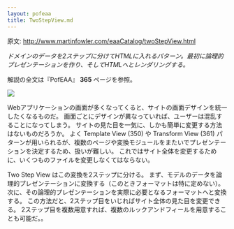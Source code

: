 ```yaml
---
layout: pofeaa
title: TwoStepView.md
---
```


原文: http://www.martinfowler.com/eaaCatalog/twoStepView.html

*ドメインのデータを2ステップに分けてHTMLに入れるパターン。最初に論理的プレゼンテーションを作り、そしてHTMLへとレンダリングする。*

解説の全文は『PofEAA』 **365** ページを参照。

![](http://www.martinfowler.com/eaaCatalog/twoStageViewSketch.gif)

Webアプリケーションの画面が多くなってくると、サイトの画面デザインを統一したくなるものだ。
画面ごとにデザインが異なっていれば、ユーザーは混乱することになってしまう。
サイトの見た目を一気に、しかも簡単に変更する方法はないものだろうか。
よく Template View (350) や Transform View (361) パターンが用いられるが、複数のページや変換モジュールをまたいでプレゼンテーションを決定するため、扱いが難しい。
これではサイト全体を変更するために、いくつものファイルを変更しなくてはならない。

Two Step View はこの変換を2ステップに分ける。
まず、モデルのデータを論理的プレゼンテーションに変換する（このときフォーマットは特に定めない）。
次に、その論理的プレゼンテーションを実際に必要となるフォーマットへと変換する。
この方法だと、2ステップ目をいじればサイト全体の見た目を変更できる。
2ステップ目を複数用意すれば、複数のルックアンドフィールを用意することも可能だ。。
